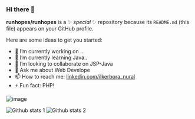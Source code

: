 ### Hi there 👋

**runhopes/runhopes** is a ✨ _special_ ✨ repository because its `README.md` (this file) appears on your GitHub profile.

Here are some ideas to get you started:

- 🔭 I’m currently working on ...
- 🌱 I’m currently learning Java..
- 👯 I’m looking to collaborate on JSP-Java
- 💬 Ask me about Web Develope
- 📫 How to reach me: [linkedin.com/ilkerbora_nural](https://www.linkedin.com/in/ilkerboranurall/)
- ⚡ Fun fact: PHP!

![image]({[BadgeURLHere](https://img.shields.io/badge/Steam-000000?style=for-the-badge&logo=steam&logoColor=white)})


![Github stats 1](https://github-readme-stats.vercel.app/api?username=runhopes&show_icons=true&theme=gradient) 
![Github stats 2](https://github-readme-stats.vercel.app/api?username=runhopes&show_icons=true&theme=radical)
